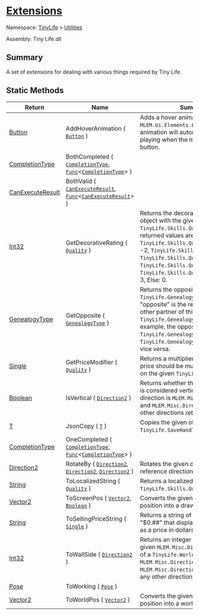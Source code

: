# [Extensions](./Extensions.md)

Namespace: [TinyLife]() > [Utilities]()

Assembly: Tiny Life.dll

## Summary
A set of extensions for dealing with various things required by Tiny Life.

## Static Methods

| Return | Name | Summary | 
| --- | --- | --- | 
| [Button](./Extensions.md) | AddHoverAnimation ( [`Button`](./Extensions.md) ) | Adds a hover animation to the given `MLEM.Ui.Elements.Button`.  The hover animation will automatically start playing when the mouse enters the button. | 
| [CompletionType](./Extensions.md) | BothCompleted ( [`CompletionType`](./Extensions.md), [`Func`](https://docs.microsoft.com/en-us/dotnet/api/System.Func-1)\<[`CompletionType`](./Extensions.md)> ) |  | 
| [CanExecuteResult](./Extensions.md) | BothValid ( [`CanExecuteResult`](./Extensions.md), [`Func`](https://docs.microsoft.com/en-us/dotnet/api/System.Func-1)\<[`CanExecuteResult`](./Extensions.md)> ) |  | 
| [Int32](https://docs.microsoft.com/en-us/dotnet/api/System.Int32) | GetDecorativeRating ( [`Quality`](./../Skills/Quality.md) ) | Returns the decorative rating of an object with the given `TinyLife.Skills.Quality`.  The returned values are as follows:  `TinyLife.Skills.Quality.Terrible`: -2,  `TinyLife.Skills.Quality.Good`: 1,  `TinyLife.Skills.Quality.Great`: 1,  `TinyLife.Skills.Quality.Perfect`: 2,  `TinyLife.Skills.Quality.Masterpiece`: 3,  Else: 0. | 
| [GenealogyType](./../GenealogyType.md) | GetOpposite ( [`GenealogyType`](./../GenealogyType.md) ) | Returns the opposite of the given `TinyLife.GenealogyType`.  The "opposite" is the relationship that the other partner of this `TinyLife.GenealogyType` will have.  For example, the opposite of `TinyLife.GenealogyType.Parent` is `TinyLife.GenealogyType.Child` and vice versa. | 
| [Single](https://docs.microsoft.com/en-us/dotnet/api/System.Single) | GetPriceModifier ( [`Quality`](./../Skills/Quality.md) ) | Returns a multiplier that an object's price should be multiplied with based on the given `TinyLife.Skills.Quality`. | 
| [Boolean](https://docs.microsoft.com/en-us/dotnet/api/System.Boolean) | IsVertical ( [`Direction2`](./Extensions.md) ) | Returns whether the passed direction is considered vertical.  A vertical direction is `MLEM.Misc.Direction2.Up` and `MLEM.Misc.Direction2.Down`. All other directions return false. | 
| [T](./Extensions.md) | JsonCopy ( [`T`](./Extensions.md) ) | Copies the given object using the `TinyLife.SaveHandler.Serializer`. | 
| [CompletionType](./Extensions.md) | OneCompleted ( [`CompletionType`](./Extensions.md), [`Func`](https://docs.microsoft.com/en-us/dotnet/api/System.Func-1)\<[`CompletionType`](./Extensions.md)> ) |  | 
| [Direction2](./Extensions.md) | RotateBy ( [`Direction2`](./Extensions.md), [`Direction2`](./Extensions.md), [`Direction2`](./Extensions.md) ) | Rotates the given direction by a given reference direction. | 
| [String](https://docs.microsoft.com/en-us/dotnet/api/System.String) | ToLocalizedString ( [`Quality`](./../Skills/Quality.md) ) | Returns a localized string for the given `TinyLife.Skills.Quality`. | 
| [Vector2](./Extensions.md) | ToScreenPos ( [`Vector2`](./Extensions.md), [`Boolean`](https://docs.microsoft.com/en-us/dotnet/api/System.Boolean) ) | Converts the given world-space position into a draw-space position | 
| [String](https://docs.microsoft.com/en-us/dotnet/api/System.String) | ToSellingPriceString ( [`Single`](https://docs.microsoft.com/en-us/dotnet/api/System.Single) ) | Returns a string of the structure "$0.##" that displays the given value as a price in dollars. | 
| [Int32](https://docs.microsoft.com/en-us/dotnet/api/System.Int32) | ToWallSide ( [`Direction2`](./Extensions.md) ) | Returns an integer that represents the given `MLEM.Misc.Direction2` as a side of a `TinyLife.World.Wall`.  Specifically, `MLEM.Misc.Direction2.Up` and `MLEM.Misc.Direction2.Left` return 0, any other directions return 1. | 
| [Pose](./Extensions.md) | ToWorking ( [`Pose`](./Extensions.md) ) |  | 
| [Vector2](./Extensions.md) | ToWorldPos ( [`Vector2`](./Extensions.md) ) | Converts the given draw-space position into a world-space position | 


